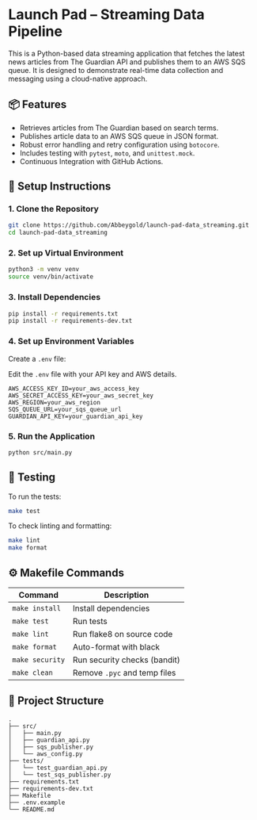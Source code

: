 # Launch Pad – Streaming Data Pipeline

This is a Python-based data streaming application that fetches the latest news articles from The Guardian API and publishes them to an AWS SQS queue. It is designed to demonstrate real-time data collection and messaging using a cloud-native approach.

## 📦 Features

- Retrieves articles from The Guardian based on search terms.
- Publishes article data to an AWS SQS queue in JSON format.
- Robust error handling and retry configuration using `botocore`.
- Includes testing with `pytest`, `moto`, and `unittest.mock`.
- Continuous Integration with GitHub Actions.

## 🚀 Setup Instructions

### 1. Clone the Repository

```bash
git clone https://github.com/Abbeygold/launch-pad-data_streaming.git
cd launch-pad-data_streaming
```

### 2. Set up Virtual Environment

```bash
python3 -m venv venv
source venv/bin/activate
```

### 3. Install Dependencies

```bash
pip install -r requirements.txt
pip install -r requirements-dev.txt
```

### 4. Set up Environment Variables

Create a `.env` file:

Edit the `.env` file with your API key and AWS details.

```
AWS_ACCESS_KEY_ID=your_aws_access_key
AWS_SECRET_ACCESS_KEY=your_aws_secret_key
AWS_REGION=your_aws_region
SQS_QUEUE_URL=your_sqs_queue_url
GUARDIAN_API_KEY=your_guardian_api_key
```

### 5. Run the Application

```bash
python src/main.py
```

## 🧪 Testing

To run the tests:

```bash
make test
```

To check linting and formatting:

```bash
make lint
make format
```

## ⚙️ Makefile Commands

| Command         | Description                  |
| --------------- | ---------------------------- |
| `make install`  | Install dependencies         |
| `make test`     | Run tests                    |
| `make lint`     | Run flake8 on source code    |
| `make format`   | Auto-format with black       |
| `make security` | Run security checks (bandit) |
| `make clean`    | Remove `.pyc` and temp files |

## 📂 Project Structure

```
.
├── src/
│   ├── main.py
│   ├── guardian_api.py
│   ├── sqs_publisher.py
│   └── aws_config.py
├── tests/
│   └── test_guardian_api.py
│   └── test_sqs_publisher.py
├── requirements.txt
├── requirements-dev.txt
├── Makefile
├── .env.example
└── README.md
```
